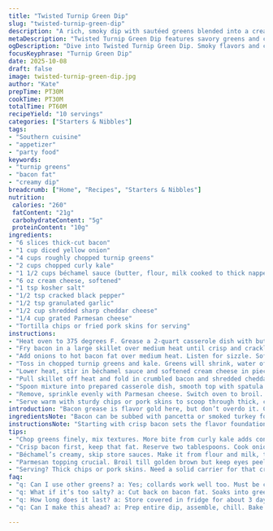 ```yaml
---
title: "Twisted Turnip Green Dip"
slug: "twisted-turnip-green-dip"
description: "A rich, smoky dip with sautéed greens blended into a creamy mix. Bacon fat does the heavy lifting for flavor, layering savory notes. Cream cheese and béchamel replace Alfredo sauce for a silkier, less sharp profile. Instead of turnip greens alone, kale sneaks in for texture variety and a touch more bite. Parmesan on top caramelizes under a broiler blast, adding crunch. Cook times nudged to coax flavors deeper but avoid drying out. Crumbling bacon last keeps crisp texture intact in the creamy base. A rustic appetizer, great with chips or cracklings, showcasing how technique and timing shape the final dish."
metaDescription: "Twisted Turnip Green Dip features savory greens and creamy cheese blend. Smoky bacon adds depth. Perfect for chips or cracklings."
ogDescription: "Dive into Twisted Turnip Green Dip. Smoky flavors and creamy textures pair well with chips. A rustic appetizer everyone will love."
focusKeyphrase: "Turnip Green Dip"
date: 2025-10-08
draft: false
image: twisted-turnip-green-dip.jpg
author: "Kate"
prepTime: PT30M
cookTime: PT30M
totalTime: PT60M
recipeYield: "10 servings"
categories: ["Starters & Nibbles"]
tags:
- "Southern cuisine"
- "appetizer"
- "party food"
keywords:
- "turnip greens"
- "bacon fat"
- "creamy dip"
breadcrumb: ["Home", "Recipes", "Starters & Nibbles"]
nutrition: 
 calories: "260"
 fatContent: "21g"
 carbohydrateContent: "5g"
 proteinContent: "10g"
ingredients:
- "6 slices thick-cut bacon"
- "1 cup diced yellow onion"
- "4 cups roughly chopped turnip greens"
- "2 cups chopped curly kale"
- "1 1/2 cups béchamel sauce (butter, flour, milk cooked to thick nappe)"
- "6 oz cream cheese, softened"
- "1 tsp kosher salt"
- "1/2 tsp cracked black pepper"
- "1/2 tsp granulated garlic"
- "1/2 cup shredded sharp cheddar cheese"
- "1/4 cup grated Parmesan cheese"
- "Tortilla chips or fried pork skins for serving"
instructions:
- "Heat oven to 375 degrees F. Grease a 2-quart casserole dish with butter or bacon fat; keep handy."
- "Fry bacon in a large skillet over medium heat until crisp and crackly. Remove bacon, let drain on paper towels. Crumble once cooled. Reserve about 2 tbsp bacon fat in skillet, discard remainder (or save for cooking collards)."
- "Add onions to hot bacon fat over medium heat. Listen for sizzle. Softened translucent is target—about 4 minutes. Don’t brown yet, keep stirring to avoid harsh edges."
- "Toss in chopped turnip greens and kale. Greens will shrink, water off, and blend flavors after about 10 minutes. Stir often. Watch color shift from bright green to more muted, tender but not mushy is key."
- "Lower heat, stir in béchamel sauce and softened cream cheese in pieces. Salt, pepper, granulated garlic mix in here. Stir continuously until cream cheese melts fully and sauce thickens—look for gentle bubbling. Avoid scorch spots, scrape bottom often."
- "Pull skillet off heat and fold in crumbled bacon and shredded cheddar. The cheddar adds a sharp layer beneath creamy surface helping the dip meld together with a subtle tang alternative to original Alfredo approach."
- "Spoon mixture into prepared casserole dish, smooth top with spatula. Bake uncovered for 30 minutes until sides bubble and surface is golden around edges."
- "Remove, sprinkle evenly with Parmesan cheese. Switch oven to broil. Return dish close to heat source for 3 to 6 minutes. Watch carefully—the Parmesan should brown and crisp but not burn; it’s a fast, visual cue. Pull out once bubbly and toasted."
- "Serve warm with sturdy chips or pork skins to scoop through thick, creamy layers. Dip will keep texture between crisp bacon bits and silky sauce."
introduction: "Bacon grease is flavor gold here, but don’t overdo it. Crisp bacon upfront, then reserved fat builds depth in those greens and onions. Turnip greens alone can be bitter; mixing in curly kale cools the sharp edges while adding a bit of chew that turnips lack. Skipping Alfredo in favor of béchamel and cream cheese balances creaminess without overwhelming tang, making it easier to customize with cheeses like sharp cheddar or smoked Gouda for fiddling later. The broil finish? Crucial for that crusty top that signals the dip’s ready to dig into. Timing’s loose—feel those vegetables, listen for bubbling, look for gloss on your sauce. Sometimes a handful of fresh herbs or a squeeze of lemon juice works wonders as a last-minute brightness tweak, especially if the greens come on too strong or the dip seems too loaded. And chips or skins? Pick something thick, hearty. You want a scoop, not a collapse."
ingredientsNote: "Bacon can be subbed with pancetta or smoked turkey for lower sodium or different smoky notes. Opt for yellow onions for sweetness and softening ability; red onions add color but risk a sharper bite. Turnip greens sometimes have grit; rinse thoroughly and trim stems if tough. Adding kale extends volume and texture without sacrificing flavor. Avoid watery greens varieties or they’ll dilute the dip. Béchamel is easy to make from pantry staples—melt butter, whisk in flour, cook till pale blonde, then slowly incorporate warm milk while whisking until smooth and thickened—this is your creamy base instead of store-bought Alfredo, cutting excess salt and unnecessary preservatives. Cream cheese should be softened at room temperature to melt evenly and prevent clumps. Cheddar cheese offers complexity and richness missing from Parmesan alone, which here is saved for topping and crisp finish. Salt carefully because bacon and cheeses carry salt already, better to season incrementally."
instructionsNote: "Starting with crisp bacon sets the flavor foundation. Render fat slowly to capture all the pork flavor but don’t overheat to avoid burnt bits that add bitter note. Save about 2 tablespoons fat for onions—that fat cooks onions gently while infusing flavor. Onions should soften and become translucent but not brown; if browned, they’ll taste bitter, overpowering the greens. Greens cook down releasing water; stir frequently to prevent sogginess—looking for tender but with bite. Combining greens in the skillet shortens cook time and blends juices—watch for color dulling and slight wilting as signs to move on. Low heat with creamy elements like béchamel and cream cheese avoids breaking sauces or lumps. Stir steadily until smooth and bubbling lightly but not boiling. Fold in proteins like bacon and shredded cheese last off heat to preserve their texture and meltiness without hardening or separating. Baking brings everything together with bubbling and thickening, allowing flavors to marry. Broiling at end crisps the Parmesan to a golden crust, adding needed contrast. Watch carefully; Parmesan burns easily. Serve immediately for best texture; leftovers reheat covered at low setting to prevent drying out. Pair with hearty dippers that stand up against thick, rich texture."
tips:
- "Chop greens finely, mix textures. More bite from curly kale adds contrast. Precise timing, greens should wilt but not mush. Watch colors change."
- "Crisp bacon first, keep that fat. Reserve two tablespoons. Cook onions in that—translucent but don’t brown. Too much heat? Bitter flavors."
- "Béchamel’s creamy, skip store sauces. Make it from flour and milk, thick before adding cream cheese. Stir till smooth, watch for lumps."
- "Parmesan topping crucial. Broil till golden brown but keep eyes peeled. Fast process—not golden? Too long, too dark. Aim for toasty."
- "Serving? Thick chips or pork skins. Need a solid carrier for that creamy base. Avoid watery chips; they collapse under dip weight."
faq:
- "q: Can I use other greens? a: Yes; collards work well too. Must be chopped nice, textures change. Avoid watery types, or dip texture suffers."
- "q: What if it’s too salty? a: Cut back on bacon fat. Soaks into greens, might overpower other flavors. Balance with a squeeze of lemon."
- "q: How long does it last? a: Store covered in fridge for about 3 days. Reheat gently; low heat keeps it from drying out too much."
- "q: Can I make this ahead? a: Prep entire dip, assemble, chill. Bake later; timing’s flexible. Broil right before serving for best texture."

---
```


